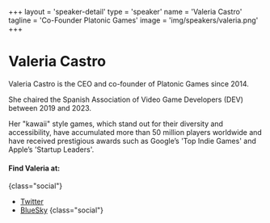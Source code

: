 +++
layout = 'speaker-detail'
type = 'speaker'
name = 'Valeria Castro'
tagline = 'Co-Founder Platonic Games'
image = 'img/speakers/valeria.png'
+++

# Valeria Castro
Valeria Castro is the CEO and co-founder of Platonic Games since 2014.  

She chaired the Spanish Association of Video Game Developers (DEV) between 2019 and 2023.  

Her "kawaii" style games, which stand out for their diversity and accessibility, have accumulated more than 50 million players worldwide and have received prestigious awards such as Google’s 'Top Indie Games' and Apple’s 'Startup Leaders'.

#### Find Valeria at:

{class="social"}

- [Twitter](https://x.com/Noval33t)
- [BlueSky](https://bsky.app/profile/Noval33t.bsky.social)
  {class="social"}